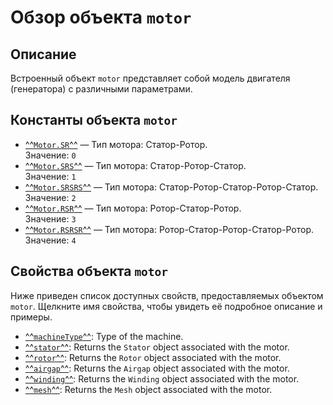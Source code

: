 #  Обзор объекта `motor`

## Описание
Встроенный объект `motor` представляет собой модель двигателя (генератора) с различными параметрами.

## Константы объекта `motor`

- [^^`Motor.SR`^^](constants/SR.md) — Тип мотора: Статор-Ротор.  
  Значение: `0`
- [^^`Motor.SRS`^^](constants/SRS.md) — Тип мотора: Статор-Ротор-Статор.  
  Значение: `1`
- [^^`Motor.SRSRS`^^](constants/SRSRS.md) — Тип мотора: Статор-Ротор-Статор-Ротор-Статор.  
  Значение: `2`
- [^^`Motor.RSR`^^](constants/RSR.md) — Тип мотора: Ротор-Статор-Ротор.  
  Значение: `3`
- [^^`Motor.RSRSR`^^](constants/RSRSR.md) — Тип мотора: Ротор-Статор-Ротор-Статор-Ротор.  
  Значение: `4`

## Свойства объекта `motor`
Ниже приведен список доступных свойств, предоставляемых объектом `motor`. Щелкните имя свойства, чтобы увидеть её подробное описание и примеры.

- [^^`machineType`^^](props/machineType.md): Type of the machine.
- [^^`stator`^^](props/stator.md): Returns the `Stator` object associated with the motor.
- [^^`rotor`^^](props/rotor.md): Returns the `Rotor` object associated with the motor.
- [^^`airgap`^^](props/airgap.md): Returns the `Airgap` object associated with the motor.
- [^^`winding`^^](props/winding.md): Returns the `Winding` object associated with the motor.
- [^^`mesh`^^](props/mesh.md): Returns the `Mesh` object associated with the motor.

